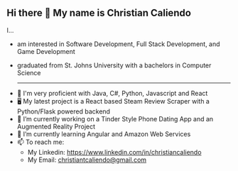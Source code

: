 ## Hi there 👋 My name is Christian Caliendo
I...
- am interested in Software Development, Full Stack Development, and Game Development
- graduated from St. Johns University with a bachelors in Computer Science

  ---

* 💪 I'm very proficient with Java, C#, Python, Javascript and React
* 🖥  My latest project is a React based Steam Review Scraper with a Python/Flask powered backend
* 🔭 I’m currently working on a Tinder Style Phone Dating App and an Augmented Reality Project
* 🌱 I’m currently learning Angular and Amazon Web Services
* 📫 To reach me: 
   - My Linkedin: https://www.linkedin.com/in/christiancaliendo
   - My Email: christiantcaliendo@gmail.com
<!--
**ChrisCaliendo/ChrisCaliendo** is a ✨ _special_ ✨ repository because its `README.md` (this file) appears on your GitHub profile.

Here are some ideas to get you started:

- 🔭 I’m currently working on ...
- 🌱 I’m currently learning 
- 👯 I’m looking to collaborate on ...
- 🤔 I’m looking for help with ...
- 💬 Ask me about ...
- 📫 How to reach me: ...
- 😄 Pronouns: ...
- ⚡ Fun fact: ...
-->
